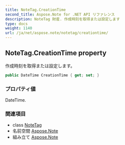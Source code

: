 ```yaml
---
title: NoteTag.CreationTime
second_title: Aspose.Note for .NET API リファレンス
description: NoteTag 財産. 作成時刻を取得または設定します
type: docs
weight: 1140
url: /ja/net/aspose.note/notetag/creationtime/
---
```

## NoteTag.CreationTime property

作成時刻を取得または設定します。

```csharp
public DateTime CreationTime { get; set; }
```

### プロパティ値

DateTime.

### 関連項目

* class [NoteTag](../)
* 名前空間 [Aspose.Note](../../notetag/)
* 組み立て [Aspose.Note](../../../)


